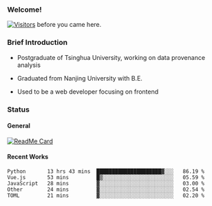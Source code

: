 ### Welcome!

[![Visitors](https://visitor-badge.laobi.icu/badge?page_id=HermitSun.HermitSun)]() before you came here.

### Brief Introduction

- Postgraduate of Tsinghua University, working on data provenance analysis

- Graduated from Nanjing University with B.E.

- Used to be a web developer focusing on frontend

### Status

#### General

[![ReadMe Card](https://github-readme-stats.hermitsun.vercel.app/api?username=HermitSun&count_private=true&show_icons=true)]()

#### Recent Works

<!--START_SECTION:waka-->
```text
Python       13 hrs 43 mins  █████████████████████▓░░░   86.19 % 
Vue.js       53 mins         █▒░░░░░░░░░░░░░░░░░░░░░░░   05.59 % 
JavaScript   28 mins         ▓░░░░░░░░░░░░░░░░░░░░░░░░   03.00 % 
Other        24 mins         ▓░░░░░░░░░░░░░░░░░░░░░░░░   02.54 % 
TOML         21 mins         ▓░░░░░░░░░░░░░░░░░░░░░░░░   02.20 % 
```
<!--END_SECTION:waka-->
